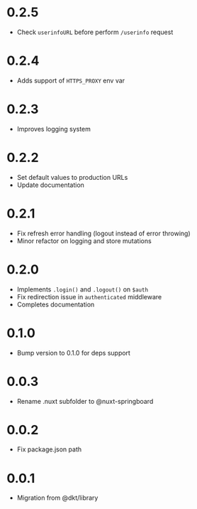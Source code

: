 # 0.2.5

- Check `userinfoURL` before perform `/userinfo` request

# 0.2.4

- Adds support of `HTTPS_PROXY` env var

# 0.2.3

- Improves logging system

# 0.2.2

- Set default values to production URLs
- Update documentation

# 0.2.1

- Fix refresh error handling (logout instead of error throwing)
- Minor refactor on logging and store mutations

# 0.2.0

- Implements `.login()` and `.logout()` on `$auth`
- Fix redirection issue in `authenticated` middleware
- Completes documentation

# 0.1.0

- Bump version to 0.1.0 for deps support

# 0.0.3

- Rename .nuxt subfolder to @nuxt-springboard

# 0.0.2

- Fix package.json path

# 0.0.1

- Migration from @dkt/library